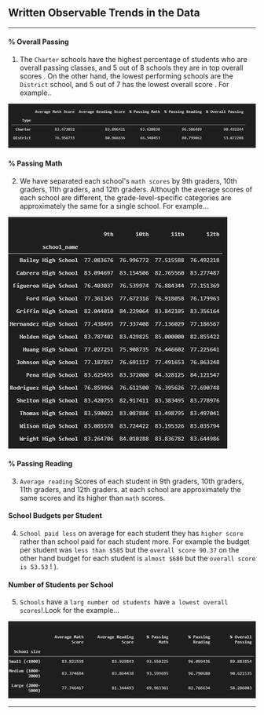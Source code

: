 ## Written Observable Trends in the Data
---
#### % Overall Passing
1.  The `Charter` schools have the highest percentage of students who are overall passing classes, and 5 out of 8 schools they are in top overall scores . On the other hand, the lowest performing schools are the `District` school, and  5 out of 7 has the lowest overall score . For example..

![](./PyCitySchools/Resources/type%20score.png)



#### % Passing Math
2. We have separated each school's `math scores` by 9th graders, 10th graders, 11th graders, and 12th graders. Although the average scores of each school are different, the grade-level-specific categories are approximately the same for a single school. For example...

![](./PyCitySchools/Resources/math%20score.png) 

#### % Passing Reading
3. `Average reading` Scores of each student  in 9th graders, 10th graders, 11th graders, and 12th graders. at each school are approximately the same  scores and its higher than `math` scores. 

#### School Budgets per Student
4. `School paid less` on average for each student they has `higher score` rather than school paid for each student more. For example the budget per student was `less than $585` but the `overall score 90.37` on the other hand budget for each student is `almost $680` but the `overall score is 53.53` ! ).

#### Number of Students per School
5. `Schools` have a `larg number od students `have `a lowest overall scores`!.Look for the example...

![](./PyCitySchools/Resources/size%20score.png) 

---



